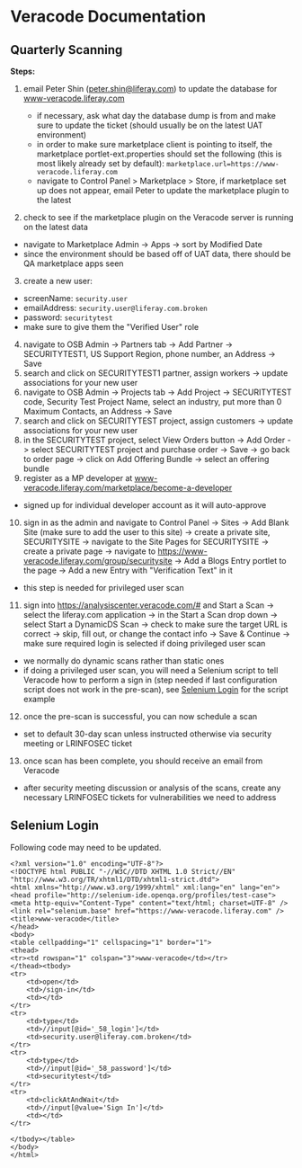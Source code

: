 Veracode Documentation
======================

## Quarterly Scanning
**Steps:**

1. email Peter Shin (peter.shin@liferay.com) to update the database for www-veracode.liferay.com
   * if necessary, ask what day the database dump is from and make sure to update the ticket (should usually be on the latest UAT environment)
   * in order to make sure marketplace client is pointing to itself, the marketplace portlet-ext.properties should set the following (this is most likely already set by default): `marketplace.url=https://www-veracode.liferay.com`
   * navigate to Control Panel > Marketplace > Store, if marketplace set up does not appear, email Peter to update the marketplace plugin to the latest

2. check to see if the marketplace plugin on the Veracode server is running on the latest data
  * navigate to Marketplace Admin -> Apps -> sort by Modified Date
  * since the environment should be based off of UAT data, there should be QA marketplace apps seen

3. create a new user:
  * screenName: `security.user`
  * emailAddress: `security.user@liferay.com.broken`
  * password: `securitytest`
  * make sure to give them the "Verified User" role

4. navigate to OSB Admin -> Partners tab -> Add Partner -> SECURITYTEST1, US Support Region, phone number, an Address -> Save
5. search and click on SECURITYTEST1 partner, assign workers -> update associations for your new user
6. navigate to OSB Admin -> Projects tab -> Add Project -> SECURITYTEST code, Security Test Project Name, select an industry, put more than 0 Maximum Contacts, an Address -> Save
7. search and click on SECURITYTEST project, assign customers -> update associations for your new user
8. in the SECURITYTEST project, select View Orders button -> Add Order -> select SECURITYTEST project and purchase order -> Save -> go back to order page -> click on Add Offering Bundle -> select an offering bundle
9. register as a MP developer at www-veracode.liferay.com/marketplace/become-a-developer
  * signed up for individual developer account as it will auto-approve

10. sign in as the admin and navigate to Control Panel -> Sites -> Add Blank Site (make sure to add the user to this site) -> create a private site, SECURITYSITE -> navigate to the Site Pages for SECURITYSITE -> create a private page -> navigate to https://www-veracode.liferay.com/group/securitysite -> Add a Blogs Entry portlet to the page -> Add a new Entry with "Verification Text" in it
  * this step is needed for privileged user scan

11. sign into https://analysiscenter.veracode.com/# and Start a Scan -> select the liferay.com application -> in the Start a Scan drop down -> select Start a DynamicDS Scan -> check to make sure the target URL is correct -> skip, fill out, or change the contact info -> Save & Continue -> make sure required login is selected if doing privileged user scan
  * we normally do dynamic scans rather than static ones
  * if doing a privileged user scan, you will need a Selenium script to tell Veracode how to perform a sign in (step needed if last configuration script does not work in the pre-scan), see [Selenium Login](../../master/documentation/veracode.md#selenium-login) for the script example

12. once the pre-scan is successful, you can now schedule a scan
  * set to default 30-day scan unless instructed otherwise via security meeting or LRINFOSEC ticket

13. once scan has been complete, you should receive an email from Veracode
  * after security meeting discussion or analysis of the scans, create any necessary LRINFOSEC tickets for vulnerabilities we need to address


## Selenium Login
Following code may need to be updated.
```
<?xml version="1.0" encoding="UTF-8"?>
<!DOCTYPE html PUBLIC "-//W3C//DTD XHTML 1.0 Strict//EN" "http://www.w3.org/TR/xhtml1/DTD/xhtml1-strict.dtd">
<html xmlns="http://www.w3.org/1999/xhtml" xml:lang="en" lang="en">
<head profile="http://selenium-ide.openqa.org/profiles/test-case">
<meta http-equiv="Content-Type" content="text/html; charset=UTF-8" />
<link rel="selenium.base" href="https://www-veracode.liferay.com" />
<title>www-veracode</title>
</head>
<body>
<table cellpadding="1" cellspacing="1" border="1">
<thead>
<tr><td rowspan="1" colspan="3">www-veracode</td></tr>
</thead><tbody>
<tr>
	<td>open</td>
	<td>/sign-in</td>
	<td></td>
</tr>
<tr>
	<td>type</td>
	<td>//input[@id='_58_login']</td>
	<td>security.user@liferay.com.broken</td>
</tr>
<tr>
	<td>type</td>
	<td>//input[@id='_58_password']</td>
	<td>securitytest</td>
</tr>
<tr>
	<td>clickAtAndWait</td>
	<td>//input[@value='Sign In']</td>
	<td></td>
</tr>

</tbody></table>
</body>
</html>
```